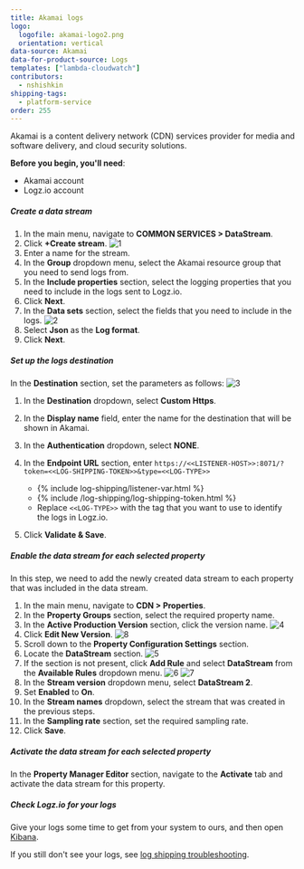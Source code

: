 ```yaml
---
title: Akamai logs
logo:
  logofile: akamai-logo2.png
  orientation: vertical
data-source: Akamai
data-for-product-source: Logs
templates: ["lambda-cloudwatch"]
contributors:
  - nshishkin
shipping-tags:
  - platform-service
order: 255
---
```


Akamai is a content delivery network (CDN) services provider for media and software delivery, and cloud security solutions.


**Before you begin, you'll need**:

* Akamai account
* Logz.io account

<div class="tasklist">

##### Create a data stream

1. In the main menu, navigate to **COMMON SERVICES > DataStream**.
2. Click **+Create stream**.
   ![1](https://dytvr9ot2sszz.cloudfront.net/logz-docs/akamai/akamai-1.png)
3. Enter a name for the stream.
4. In the **Group** dropdown menu, select the Akamai resource group that you need to send logs from.
4. In the **Include properties** section, select the logging properties that you need to include in the logs sent to Logz.io.
5. Click **Next**.
6. In the **Data sets** section, select the fields that you need to include in the logs.
   ![2](https://dytvr9ot2sszz.cloudfront.net/logz-docs/akamai/akamai-2.png)
7. Select **Json** as the **Log format**.
8. Click **Next**.

##### Set up the logs destination

In the **Destination** section, set the parameters as follows:
   ![3](https://dytvr9ot2sszz.cloudfront.net/logz-docs/akamai/akamai-3.png)
1. In the **Destination** dropdown, select **Custom Https**.
2. In the **Display name** field, enter the name for the destination that will be shown in Akamai.
3. In the **Authentication** dropdown, select **NONE**.
4. In the **Endpoint URL** section, enter `https://<<LISTENER-HOST>>:8071/?token=<<LOG-SHIPPING-TOKEN>>&type=<<LOG-TYPE>>`

   * {% include log-shipping/listener-var.html %}
   * {% include /log-shipping/log-shipping-token.html %}
   * Replace `<<LOG-TYPE>>` with the tag that you want to use to identify the logs in Logz.io.
   
5. Click **Validate & Save**.

##### Enable the data stream for each selected property

In this step, we need to add the newly created data stream to each property that was included in the data stream.

1. In the main menu, navigate to **CDN > Properties**.
2. In the **Property Groups** section, select the required property name.
3. In the **Active Production Version** section, click the version name.
   ![4](https://dytvr9ot2sszz.cloudfront.net/logz-docs/akamai/akamai-4.png)
4. Click **Edit New Version**.
   ![8](https://dytvr9ot2sszz.cloudfront.net/logz-docs/akamai/akamai-4.png)
5. Scroll down to the **Property Configuration Settings** section.
6. Locate the **DataStream** section.
   ![5](https://dytvr9ot2sszz.cloudfront.net/logz-docs/akamai/akamai-5.png)
7. If the section is not present, click **Add Rule** and select **DataStream** from the **Available Rules** dropdown menu.
   ![6](https://dytvr9ot2sszz.cloudfront.net/logz-docs/akamai/akamai-6.png)
   ![7](https://dytvr9ot2sszz.cloudfront.net/logz-docs/akamai/akamai-7.png)
8. In the **Stream version** dropdown menu, select **DataStream 2**.
9. Set **Enabled** to **On**.
10. In the **Stream names** dropdown, select the stream that was created in the previous steps.
11. In the **Sampling rate** section, set the required sampling rate.
12. Click **Save**.

##### Activate the data stream for each selected property

In the **Property Manager Editor** section, navigate to the **Activate** tab and activate the data stream for this property.


##### Check Logz.io for your logs

Give your logs some time to get from your system to ours, and then open [Kibana](https://app.logz.io/#/dashboard/kibana).

If you still don't see your logs, see [log shipping troubleshooting](https://docs.logz.io/user-guide/log-shipping/log-shipping-troubleshooting.html).


</div>
